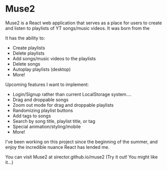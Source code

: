 # Muse2 

Muse2 is a React web application that serves as a place for users to create and listen to playlists of YT songs/music videos. It was born from the 

It has the ability to: 
- Create playlists
- Delete playlists
- Add songs/music videos to the playlists
- Delete songs
- Autoplay playlists (desktop)
- More!


Upcoming features I want to implement:
- Login/Signup rather than current LocalStorage system....
- Drag and droppable songs
- Zoom out mode for drag and droppable playlists
- Randomizing playlist buttons
- Add tags to songs
- Search by song title, playlist title, or tag
- Special animation/styling/mobile 
- More!

I've been working on this project since the beginning of the summer, and enjoy the incredible nuance React has lended me.

You can visit Muse2 at sirector.github.io/muse2 
(Try it out! You might like it...)
